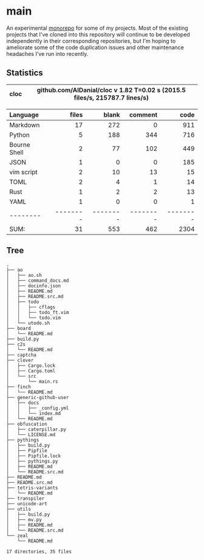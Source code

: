 # main

An experimental [monorepo](https://en.wikipedia.org/wiki/Monorepo) for some of
my projects. Most of the existing projects that I've cloned into this
repository will continue to be developed independently in their corresponding
repositories, but I'm hoping to ameliorate some of the code duplication issues
and other maintenance headaches I've run into recently.

## Statistics


cloc|github.com/AlDanial/cloc v 1.82  T=0.02 s (2015.5 files/s, 215787.7 lines/s)
--- | ---

Language|files|blank|comment|code
:-------|-------:|-------:|-------:|-------:
Markdown|17|272|0|911
Python|5|188|344|716
Bourne Shell|2|77|102|449
JSON|1|0|0|185
vim script|2|10|13|15
TOML|2|4|1|14
Rust|1|2|2|13
YAML|1|0|0|1
--------|--------|--------|--------|--------
SUM:|31|553|462|2304


## Tree

```
.
├── ao
│   ├── ao.sh
│   ├── command_docs.md
│   ├── docinfo.json
│   ├── README.md
│   ├── README.src.md
│   ├── todo
│   │   ├── cflags
│   │   ├── todo_ft.vim
│   │   └── todo.vim
│   └── utodo.sh
├── board
│   └── README.md
├── build.py
├── c2s
│   └── README.md
├── captcha
├── clover
│   ├── Cargo.lock
│   ├── Cargo.toml
│   └── src
│       └── main.rs
├── finch
│   └── README.md
├── generic-github-user
│   ├── docs
│   │   ├── _config.yml
│   │   └── index.md
│   └── README.md
├── obfuscation
│   ├── caterpillar.py
│   └── LICENSE.md
├── pythings
│   ├── build.py
│   ├── Pipfile
│   ├── Pipfile.lock
│   ├── pythings.py
│   ├── README.md
│   └── README.src.md
├── README.md
├── README.src.md
├── tetris-variants
│   └── README.md
├── transpiler
├── unicode-art
├── utils
│   ├── build.py
│   ├── mv.py
│   ├── README.md
│   └── README.src.md
└── zeal
    └── README.md

17 directories, 35 files

```


